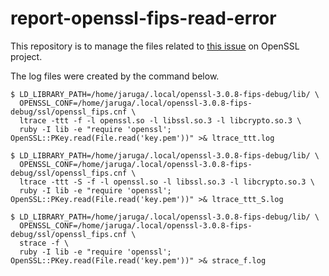 # report-openssl-fips-read-error

This repository is to manage the files related to [this issue](https://github.com/openssl/openssl/issues/20657) on OpenSSL project.

The log files were created by the command below.

```
$ LD_LIBRARY_PATH=/home/jaruga/.local/openssl-3.0.8-fips-debug/lib/ \
  OPENSSL_CONF=/home/jaruga/.local/openssl-3.0.8-fips-debug/ssl/openssl_fips.cnf \
  ltrace -ttt -f -l openssl.so -l libssl.so.3 -l libcrypto.so.3 \
  ruby -I lib -e "require 'openssl'; OpenSSL::PKey.read(File.read('key.pem'))" >& ltrace_ttt.log
```

```
$ LD_LIBRARY_PATH=/home/jaruga/.local/openssl-3.0.8-fips-debug/lib/ \
  OPENSSL_CONF=/home/jaruga/.local/openssl-3.0.8-fips-debug/ssl/openssl_fips.cnf \
  ltrace -ttt -S -f -l openssl.so -l libssl.so.3 -l libcrypto.so.3 \
  ruby -I lib -e "require 'openssl'; OpenSSL::PKey.read(File.read('key.pem'))" >& ltrace_ttt_S.log
```

```
$ LD_LIBRARY_PATH=/home/jaruga/.local/openssl-3.0.8-fips-debug/lib/ \
  OPENSSL_CONF=/home/jaruga/.local/openssl-3.0.8-fips-debug/ssl/openssl_fips.cnf \
  strace -f \
  ruby -I lib -e "require 'openssl'; OpenSSL::PKey.read(File.read('key.pem'))" >& strace_f.log
```
